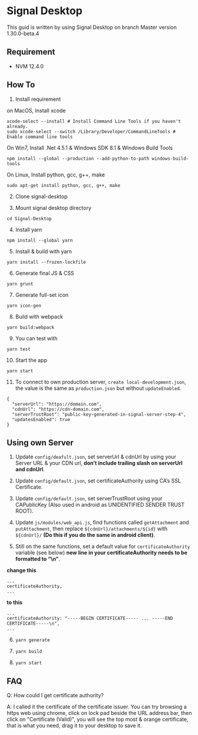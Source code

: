 # Signal Desktop
This guid is written by using Signal Desktop on branch Master version 1.30.0-beta.4

## Requirement
* NVM 12.4.0

## How To
1. Install requirement

on MacOS, Install xcode
```
xcode-select --install # Install Command Line Tools if you haven't already.
sudo xcode-select --switch /Library/Developer/CommandLineTools # Enable command line tools
```

On Win7, Install .Net 4.5.1 & Windows SDK 8.1 & Windows Build Tools
```
npm install --global --production --add-python-to-path windows-build-tools
```

On Linux, Install python, gcc, g++, make
```
sudo apt-get install python, gcc, g++, make
```

2. Clone signal-desktop

3. Mount signal desktop directory
```
cd Signal-Desktop
```

4. Install yarn
```
npm install --global yarn
```

5. Install & build with yarn
```
yarn install --frozen-lockfile
```

6. Generate final JS & CSS
```
yarn grunt
```

7. Generate full-set icon
```
yarn icon-gen
```

8. Build with webpack
```
yarn build:webpack
```

9. You can test with
```
yarn test 
```

10. Start the app
```
yarn start
```

11. To connect to own production server, `create local-development.json`, the value is the same as `production.json` but without `updateEnabled`.
```
{
  "serverUrl": "https://domain.com",
  "cdnUrl": "https://cdn-domain.com",
  "serverTrustRoot": "public-key-generated-in-signal-server-step-4",
  "updatesEnabled": true
}
```

## Using own Server
1. Update `config/deafult.json`, set serverUrl & cdnUrl by using your Server URL & your CDN url, **don’t include trailing slash on serverUrl and cdnUrl**.

2. Update `config/default.json`, set certificateAuthority using CA’s SSL Certificate.

3. Update `config/default.json`, set serverTrustRoot using your CAPublicKey (Also used in android as UNIDENTIFIED SENDER TRUST ROOT).

4. Update `js/modules/web_api.js`, find functions called `getAttachment` and `putAttachment`, then replace `${cdnUrl}/attachments/${id}` with `${cdnUrl}/` **(Do this if you do the same in android client)**.

5. Still on the same functions, set a default value for `certificateAuthority` variable (see below) **new line in your certificateAuthority needs to be formatted to “\n”**.

**change this**
```
...
certificateAuthority,
...
```


**to this**
```
...
certificateAuthority: "-----BEGIN CERTIFICATE----- ... -----END CERTIFICATE-----\n",
...
```


6. `yarn generate`

7. `yarn build`

8. `yarn start`


## FAQ
Q: How could I get certificate authority?

A: I called it the certificate of the certificate issuer. You can try browsing a https web using chrome, click on lock pad beside the URL address bar, then click on "Certificate (Valid)", you will see the top most & orange certificate, that is what you need, drag it to your desktop to save it.
